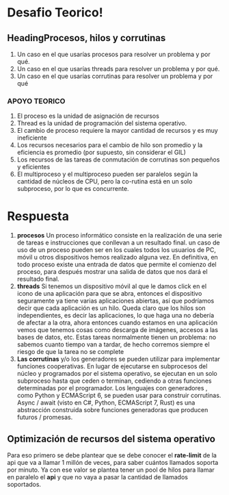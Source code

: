 # Desafio Teorico!

## HeadingProcesos, hilos y corrutinas

1.  Un caso en el que usarías procesos para resolver un problema y por qué.
2.  Un caso en el que usarías threads para resolver un problema y por qué.
3.  Un caso en el que usarías corrutinas para resolver un problema y por qué

### APOYO TEORICO

1. El proceso es la unidad de asignación de recursos
2. Thread es la unidad de programación del sistema operativo.
3. El cambio de proceso requiere la mayor cantidad de recursos y es muy ineficiente
4. Los recursos necesarios para el cambio de hilo son promedio y la eficiencia es promedio (por supuesto, sin considerar el GIL)
5. Los recursos de las tareas de conmutación de corrutinas son pequeños y eficientes
6. El multiproceso y el multiproceso pueden ser paralelos según la cantidad de núcleos de CPU, pero la co-rutina está en un solo subproceso, por lo que es concurrente.

# Respuesta

1.  **procesos** Un proceso informático consiste en la realización de una serie de tareas e instrucciones que conllevan a un resultado final. un caso de uso de un proceso pueden ser en los cuales todos los usuarios de PC, móvil u otros dispositivos hemos realizado alguna vez. En definitiva, en todo proceso existe una entrada de datos que permite el comienzo del proceso, para después mostrar una salida de datos que nos dará el resultado final.
2.  **threads** Si tenemos un dispositivo móvil al que le damos click en el icono de una aplicación para que se abra, entonces el dispositivo seguramente ya tiene varias aplicaciones abiertas, así que podríamos decir que cada aplicación es un hilo. Queda claro que los hilos son independientes, es decir las aplicaciones, lo que haga una no debería de afectar a la otra, ahora entonces cuando estamos en una aplicación vemos que tenemos cosas como descarga de imágenes, accesos a las bases de datos, etc. Estas tareas normalmente tienen un problema: no sabemos cuanto tiempo van a tardar, de hecho corremos siempre el riesgo de que la tarea no se complete
3.  **Las corrutinas** y/o los generadores se pueden utilizar para implementar funciones cooperativas. En lugar de ejecutarse en subprocesos del núcleo y programados por el sistema operativo, se ejecutan en un solo subproceso hasta que ceden o terminan, cediendo a otras funciones determinadas por el programador. Los lenguajes con generadores , como Python y ECMAScript 6, se pueden usar para construir corrutinas. Async / await (visto en C#, Python, ECMAScript 7, Rust) es una abstracción construida sobre funciones generadoras que producen futuros / promesas.

## Optimización de recursos del sistema operativo

Para eso primero se debe plantear que se debe conocer el **rate-limit** de la api que va a llamar 1 millón de veces, para saber cuántos llamados soporta por minuto. Ya con ese valor se plantea tener un pool de hilos para llamar en paralelo el **api** y que no vaya a pasar la cantidad de llamados soportados.
